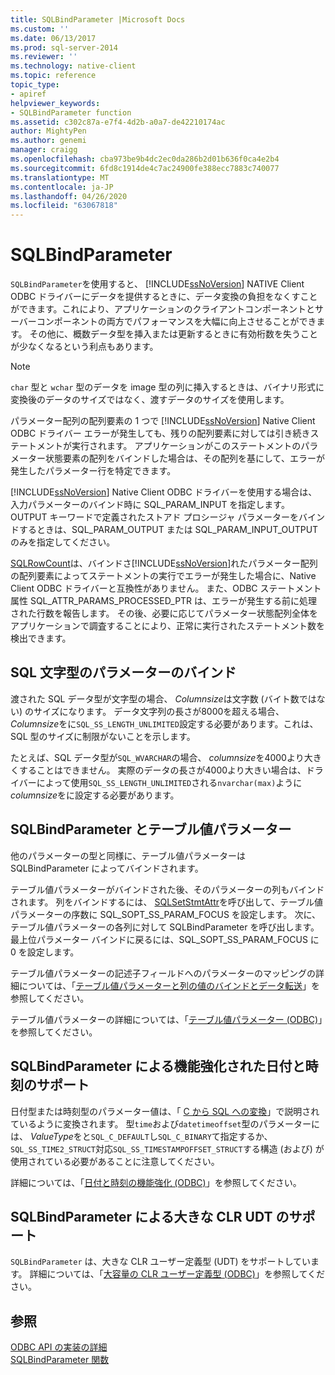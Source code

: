 ```yaml
---
title: SQLBindParameter |Microsoft Docs
ms.custom: ''
ms.date: 06/13/2017
ms.prod: sql-server-2014
ms.reviewer: ''
ms.technology: native-client
ms.topic: reference
topic_type:
- apiref
helpviewer_keywords:
- SQLBindParameter function
ms.assetid: c302c87a-e7f4-4d2b-a0a7-de42210174ac
author: MightyPen
ms.author: genemi
manager: craigg
ms.openlocfilehash: cba973be9b4dc2ec0da286b2d01b636f0ca4e2b4
ms.sourcegitcommit: 6fd8c1914de4c7ac24900fe388ecc7883c740077
ms.translationtype: MT
ms.contentlocale: ja-JP
ms.lasthandoff: 04/26/2020
ms.locfileid: "63067818"
---
```

# <a name="sqlbindparameter"></a>SQLBindParameter
  `SQLBindParameter`を使用すると、 [!INCLUDE[ssNoVersion](../../includes/ssnoversion-md.md)] NATIVE Client ODBC ドライバーにデータを提供するときに、データ変換の負担をなくすことができます。これにより、アプリケーションのクライアントコンポーネントとサーバーコンポーネントの両方でパフォーマンスを大幅に向上させることができます。 その他に、概数データ型を挿入または更新するときに有効桁数を失うことが少なくなるという利点もあります。  
  
> [!NOTE]  
>  `char` 型と `wchar` 型のデータを image 型の列に挿入するときは、バイナリ形式に変換後のデータのサイズではなく、渡すデータのサイズを使用します。  
  
 パラメーター配列の配列要素の 1 つで [!INCLUDE[ssNoVersion](../../includes/ssnoversion-md.md)] Native Client ODBC ドライバー エラーが発生しても、残りの配列要素に対しては引き続きステートメントが実行されます。 アプリケーションがこのステートメントのパラメーター状態要素の配列をバインドした場合は、その配列を基にして、エラーが発生したパラメーター行を特定できます。  
  
 [!INCLUDE[ssNoVersion](../../includes/ssnoversion-md.md)] Native Client ODBC ドライバーを使用する場合は、入力パラメーターのバインド時に SQL_PARAM_INPUT を指定します。 OUTPUT キーワードで定義されたストアド プロシージャ パラメーターをバインドするときは、SQL_PARAM_OUTPUT または SQL_PARAM_INPUT_OUTPUT のみを指定してください。  
  
 [SQLRowCount](sqlrowcount.md)は、バインドさ[!INCLUDE[ssNoVersion](../../includes/ssnoversion-md.md)]れたパラメーター配列の配列要素によってステートメントの実行でエラーが発生した場合に、Native Client ODBC ドライバーと互換性がありません。 また、ODBC ステートメント属性 SQL_ATTR_PARAMS_PROCESSED_PTR は、エラーが発生する前に処理された行数を報告します。 その後、必要に応じてパラメーター状態配列全体をアプリケーションで調査することにより、正常に実行されたステートメント数を検出できます。  
  
## <a name="binding-parameters-for-sql-character-types"></a>SQL 文字型のパラメーターのバインド  
 渡された SQL データ型が文字型の場合、 *Columnsize*は文字数 (バイト数ではない) のサイズになります。 データ文字列の長さが8000を超える場合、 *Columnsize*をに`SQL_SS_LENGTH_UNLIMITED`設定する必要があります。これは、SQL 型のサイズに制限がないことを示します。  
  
 たとえば、SQL データ型が`SQL_WVARCHAR`の場合、 *columnsize*を4000より大きくすることはできません。 実際のデータの長さが4000より大きい場合は、ドライバーによって使用`SQL_SS_LENGTH_UNLIMITED`される`nvarchar(max)`ように*columnsize*をに設定する必要があります。  
  
## <a name="sqlbindparameter-and-table-valued-parameters"></a>SQLBindParameter とテーブル値パラメーター  
 他のパラメーターの型と同様に、テーブル値パラメーターは SQLBindParameter によってバインドされます。  
  
 テーブル値パラメーターがバインドされた後、そのパラメーターの列もバインドされます。 列をバインドするには、 [SQLSetStmtAttr](sqlsetstmtattr.md)を呼び出して、テーブル値パラメーターの序数に SQL_SOPT_SS_PARAM_FOCUS を設定します。 次に、テーブル値パラメーターの各列に対して SQLBindParameter を呼び出します。 最上位パラメーター バインドに戻るには、SQL_SOPT_SS_PARAM_FOCUS に 0 を設定します。  
  
 テーブル値パラメーターの記述子フィールドへのパラメーターのマッピングの詳細については、「[テーブル値パラメーターと列の値のバインドとデータ転送](../native-client-odbc-table-valued-parameters/binding-and-data-transfer-of-table-valued-parameters-and-column-values.md)」を参照してください。  
  
 テーブル値パラメーターの詳細については、「[テーブル値パラメーター &#40;ODBC&#41;](../native-client-odbc-table-valued-parameters/table-valued-parameters-odbc.md)」を参照してください。  
  
## <a name="sqlbindparameter-support-for-enhanced-date-and-time-features"></a>SQLBindParameter による機能強化された日付と時刻のサポート  
 日付型または時刻型のパラメーター値は、「 [C から SQL への変換](../native-client-odbc-date-time/datetime-data-type-conversions-from-c-to-sql.md)」で説明されているように変換されます。 型`time`および`datetimeoffset`型のパラメーターには、 *ValueType*をと`SQL_C_DEFAULT`し`SQL_C_BINARY`て指定するか、`SQL_SS_TIME2_STRUCT`対応`SQL_SS_TIMESTAMPOFFSET_STRUCT`する構造 (および) が使用されている必要があることに注意してください。  
  
 詳細については、「[日付と時刻の機能強化 &#40;ODBC&#41;](../native-client-odbc-date-time/date-and-time-improvements-odbc.md)」を参照してください。  
  
## <a name="sqlbindparameter-support-for-large-clr-udts"></a>SQLBindParameter による大きな CLR UDT のサポート  
 `SQLBindParameter` は、大きな CLR ユーザー定義型 (UDT) をサポートしています。 詳細については、「[大容量の CLR ユーザー定義型 &#40;ODBC&#41;](../native-client/odbc/large-clr-user-defined-types-odbc.md)」を参照してください。  
  
## <a name="see-also"></a>参照  
 [ODBC API の実装の詳細](odbc-api-implementation-details.md)   
 [SQLBindParameter 関数](https://go.microsoft.com/fwlink/?LinkId=59328)  
  
  
